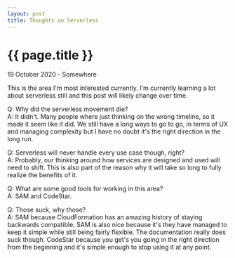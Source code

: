 ```yaml
---
layout: post
title: Thoughts on Serverless
---
```


{{ page.title }}
================

<p class="meta">19 October 2020 - Somewhere</p>

This is the area I'm most interested currently. I'm currently learning a lot about serverless still and this post will likely change over time.

Q: Why did the serverless movement die?
</br>
A: It didn't. Many people where just thinking on the wrong timeline, so it made it seem like it did. We still have a long ways to go to go, in terms of UX and managing complexity but I have no doubt it's the right direction in the long run.


Q: Serverless will never handle every use case though, right?
</br>
A: Probably, our thinking around how services are designed and used will need to shift. This is also part of the reason why it will take so long to fully realize the benefits of it.


Q: What are some good tools for working in this area?
</br>
A: SAM and CodeStar.


Q: Those suck, why those?
</br>
A: SAM because CloudFormation has an amazing history of staying backwards compatible. SAM is also nice because it's they have managed to keep it simple while still being fairly flexible. The documentation really does suck though. CodeStar because you get's you going in the right direction from the beginning and it's simple enough to stop using it at any point.
